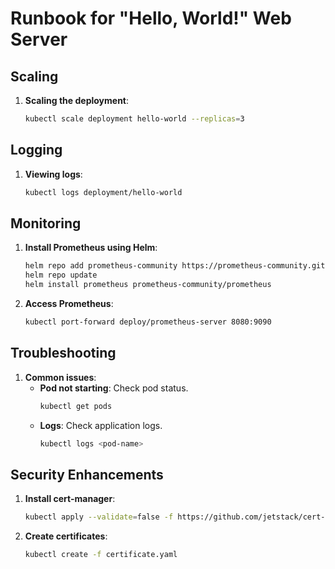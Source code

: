 # Runbook for "Hello, World!" Web Server

## Scaling
1. **Scaling the deployment**:
    ```sh
    kubectl scale deployment hello-world --replicas=3
    ```

## Logging
1. **Viewing logs**:
    ```sh
    kubectl logs deployment/hello-world
    ```

## Monitoring
1. **Install Prometheus using Helm**:
    ```sh
    helm repo add prometheus-community https://prometheus-community.github.io/helm-charts
    helm repo update
    helm install prometheus prometheus-community/prometheus
    ```

2. **Access Prometheus**:
    ```sh
    kubectl port-forward deploy/prometheus-server 8080:9090
    ```

## Troubleshooting
1. **Common issues**:
    - **Pod not starting**: Check pod status.
        ```sh
        kubectl get pods
        ```
    - **Logs**: Check application logs.
        ```sh
        kubectl logs <pod-name>
        ```

## Security Enhancements
1. **Install cert-manager**:
    ```sh
    kubectl apply --validate=false -f https://github.com/jetstack/cert-manager/releases/download/v1.4.0/cert-manager.yaml
    ```

2. **Create certificates**:
    ```sh
    kubectl create -f certificate.yaml
    ```

